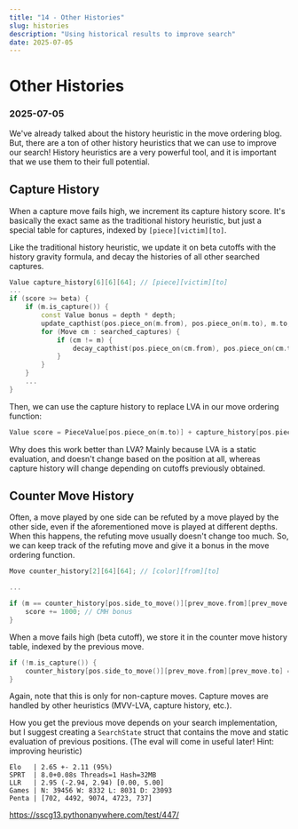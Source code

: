 ```yaml
---
title: "14 - Other Histories"
slug: histories
description: "Using historical results to improve search"
date: 2025-07-05
---
```


# Other Histories
### 2025-07-05

We've already talked about the history heuristic in the move ordering blog. But, there are a ton of other history heuristics that we can use to improve our search! History heuristics are a very powerful tool, and it is important that we use them to their full potential.

## Capture History

When a capture move fails high, we increment its capture history score. It's basically the exact same as the traditional history heuristic, but just a special table for captures, indexed by `[piece][victim][to]`.

Like the traditional history heuristic, we update it on beta cutoffs with the history gravity formula, and decay the histories of all other searched captures.

```cpp
Value capture_history[6][6][64]; // [piece][victim][to]
...
if (score >= beta) {
	if (m.is_capture()) {
		const Value bonus = depth * depth;
		update_capthist(pos.piece_on(m.from), pos.piece_on(m.to), m.to, bonus);
		for (Move cm : searched_captures) {
			if (cm != m) {
				decay_capthist(pos.piece_on(cm.from), pos.piece_on(cm.to), cm.to, -bonus);
			}
		}
	}
	...
}
```

Then, we can use the capture history to replace LVA in our move ordering function:

```cpp
Value score = PieceValue[pos.piece_on(m.to)] + capture_history[pos.piece_on(m.from)][pos.piece_on(m.to)][m.to];
```

Why does this work better than LVA? Mainly because LVA is a static evaluation, and doesn't change based on the position at all, whereas capture history will change depending on cutoffs previously obtained.

## Counter Move History

Often, a move played by one side can be refuted by a move played by the other side, even if the aforementioned move is played at different depths. When this happens, the refuting move usually doesn't change too much. So, we can keep track of the refuting move and give it a bonus in the move ordering function.

```cpp
Move counter_history[2][64][64]; // [color][from][to]

...

if (m == counter_history[pos.side_to_move()][prev_move.from][prev_move.to]) {
	score += 1000; // CMH bonus
}
```

When a move fails high (beta cutoff), we store it in the counter move history table, indexed by the previous move.

```cpp
if (!m.is_capture()) {
	counter_history[pos.side_to_move()][prev_move.from][prev_move.to] = m;
}
```

Again, note that this is only for non-capture moves. Capture moves are handled by other heuristics (MVV-LVA, capture history, etc.).

How you get the previous move depends on your search implementation, but I suggest creating a `SearchState` struct that contains the move and static evaluation of previous positions. (The eval will come in useful later! Hint: improving heuristic)

```
Elo   | 2.65 +- 2.11 (95%)
SPRT  | 8.0+0.08s Threads=1 Hash=32MB
LLR   | 2.95 (-2.94, 2.94) [0.00, 5.00]
Games | N: 39456 W: 8332 L: 8031 D: 23093
Penta | [702, 4492, 9074, 4723, 737]
```
https://sscg13.pythonanywhere.com/test/447/
